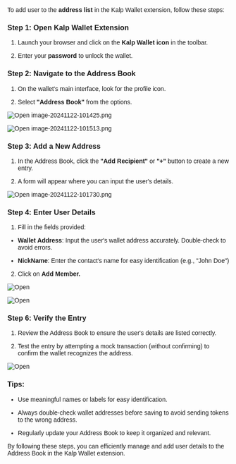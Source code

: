 <style>  body { font-family: "Source Sans 3", sans-serif!important; }</style>


To add user to the **address list** in the Kalp Wallet extension, follow these steps:

### **Step 1: Open Kalp Wallet Extension**

1.  Launch your browser and click on the **Kalp Wallet icon** in the toolbar.
    
2.  Enter your **password** to unlock the wallet.
    

### **Step 2: Navigate to the Address Book**

1.  On the wallet's main interface, look for the profile icon.
    
2.  Select **"Address Book"** from the options.
    

![Open image-20241122-101425.png](https://docs-images-kalp-studio.s3.ap-south-1.amazonaws.com/Extension+Images/How+to+add+user+to+addresslist/I1.png)


![Open image-20241122-101513.png](https://docs-images-kalp-studio.s3.ap-south-1.amazonaws.com/Extension+Images/How+to+add+user+to+addresslist/I2.png)

### **Step 3: Add a New Address**

1.  In the Address Book, click the **"Add Recipient"** or **"+"** button to create a new entry.
    
2.  A form will appear where you can input the user's details.
    

![Open image-20241122-101730.png](https://docs-images-kalp-studio.s3.ap-south-1.amazonaws.com/Extension+Images/How+to+add+user+to+addresslist/I3.png)

### **Step 4: Enter User Details**

1.  Fill in the fields provided:
    

-   **Wallet Address**: Input the user's wallet address accurately. Double-check to avoid errors.
    
-   **NickName**: Enter the contact's name for easy identification (e.g., "John Doe")
    

2.  Click on **Add Member.**
    

![Open](https://docs-images-kalp-studio.s3.ap-south-1.amazonaws.com/Extension+Images/How+to+add+user+to+addresslist/I4.png)

![Open](https://docs-images-kalp-studio.s3.ap-south-1.amazonaws.com/Extension+Images/How+to+add+user+to+addresslist/I5.png)

### **Step 6: Verify the Entry**

1.  Review the Address Book to ensure the user's details are listed correctly.
    
2.  Test the entry by attempting a mock transaction (without confirming) to confirm the wallet recognizes the address.
    

![Open](https://docs-images-kalp-studio.s3.ap-south-1.amazonaws.com/Extension+Images/How+to+add+user+to+addresslist/I6.png)

### **Tips:**

-   Use meaningful names or labels for easy identification.
    
-   Always double-check wallet addresses before saving to avoid sending tokens to the wrong address.
    
-   Regularly update your Address Book to keep it organized and relevant.
    

By following these steps, you can efficiently manage and add user details to the Address Book in the Kalp Wallet extension.